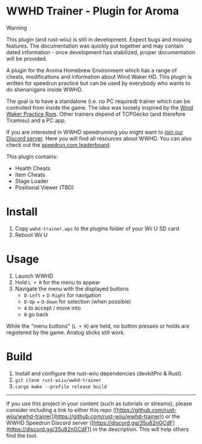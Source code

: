 # WWHD Trainer - Plugin for Aroma

> [!WARNING]  
> This plugin (and rust-wiiu) is still in development. Expect bugs and missing features. The documentation was quickly put together and may contain dated information - once development has stabilized, proper documentation will be provided.

A plugin for the Aroma Homebrew Environment which has a range of cheats, modifications and information about Wind Waker HD. This plugin is written for speedrun practice but can be used by everybody who wants to do shenanigans inside WWHD.

The goal is to have a standalone (i.e. no PC required) trainer which can be controlled from inside the game. The idea was loosely inspired by the [Wind Waker Practice Rom](https://github.com/zsrtww/tww-gz). Other trainers depend of TCPGecko (and therefore Tiramisu) and a PC app.

If you are interested in WWHD speedrunning you might want to [join our Discord server](https://discord.gg/35u82nGCdF). Here you will find all resources about WWHD. You can also check out the [speedrun.com leaderboard](https://www.speedrun.com/twwhd).

This plugin contains:
- Health Cheats
- Item Cheats
- Stage Loader
- Positional Viewer (TBD)

# Install

1. Copy `wwhd-trainer.wps` to the plugins folder of your Wii U SD card
2. Reboot Wii U

# Usage

1. Launch WWHD
2. Hold `L + R` for the menu to appear
3. Navigate the menu with the displayed buttons
    - `D-Left` + `D-Right` for navigation
    - `D-Up` + `D-Down` for selection (when possible)
    - `A` to accept / move into
    - `B` go back

While the "menu buttons" (`L + R`) are held, no button presses or holds are registered by the game. Analog sticks still work.

# Build

1. Install and configure the rust-wiiu dependencies (devkitPro & Rust)
2. ```git clone rust-wiiu/wwhd-trainer```
3. ```cargo make --profile release build```

---
If you use this project in your content (such as tutorials or streams), please consider including a link to either this repo ([https://github.com/rust-wiiu/wwhd-trainer](https://github.com/rust-wiiu/wwhd-trainer)) or the WWHD Speedrun Discord server ([https://discord.gg/35u82nGCdF](https://discord.gg/35u82nGCdF)) in the description. This will help others find the tool.
